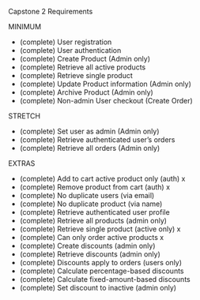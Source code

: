 Capstone 2 Requirements

MINIMUM

- (complete) User registration 
- (complete) User authentication
- (complete) Create Product (Admin only)
- (complete) Retrieve all active products
- (complete) Retrieve single product
- (complete) Update Product information (Admin only)
- (complete) Archive Product (Admin only)
- (complete) Non-admin User checkout (Create Order)


STRETCH

- (complete) Set user as admin (Admin only)
- (complete) Retrieve authenticated user’s orders
- (complete) Retrieve all orders (Admin only)


EXTRAS

- (complete) Add to cart active product only (auth) x
- (complete) Remove product from cart (auth) x
- (complete) No duplicate users (via email)
- (complete) No duplicate product (via name)
- (complete) Retrieve authenticated user profile
- (complete) Retrieve all products (admin only)
- (complete) Retrieve single product (active only) x
- (complete) Can only order active products x
- (complete) Create discounts (admin only)
- (complete) Retrieve discounts (admin only)
- (complete) Discounts apply to orders (users only) 
- (complete) Calculate percentage-based discounts
- (complete) Calculate fixed-amount-based discounts
- (complete) Set discount to inactive (admin only)
